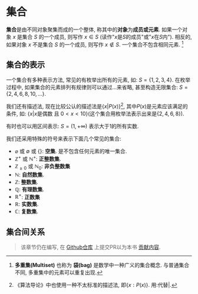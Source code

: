 # 集合
**集合**是由不同对象聚集而成的一个整体, 称其中的**对象**为**成员或元素**. 如果一个对象 $x$ 是集合 $S$ 的一个成员, 则写作 $x \in S$ (读作"$x$是$S$的成员"或"$x$在$S$内"). 相反的, 如果对象 $x$ 不是集合 $S$ 的一个成员, 则写作 $x \notin S$. 一个集合不包含相同元素. [^note1]

## 集合的表示
一个集合有多种表示方法, 常见的有枚举出所有的元素, 如: $S = \{1, 2, 3, 4\}$. 在枚举过程中, 如果集合的元素排列有规律则可以通过$\dots$来省略, 甚至构造无限集合: $S = \{2, 4, 6, 8, 10, \dots\}$.

我们还有描述法, 现在比较公认的描述法是$\{x | P(x)\}$[^note2], 其中$P(x)$是元素应该满足的条件, 如: $\{x | x \text{是偶数 且 } 0 < x < 10\}$(这个集合用枚举法表示出来是$\{2, 4, 6, 8\}$).

有时也可以用区间表示: $S = (1, +\infty)$ 表示大于$1$的所有实数.

我们还采用特殊的符号来表示下面几个常见的集合:
- $\varnothing$ 或 $\emptyset$ 或 $\{\}$: **空集**. 是不包含任何元素的唯一集合.
- $\mathbb{Z}^+$ 或 $\mathbb{N}^+$: **正整数集**.
- $\mathbb{Z}_{\geq 0}$ 或 $\mathbb{N}_0$: **非负整数集**
- $\mathbb{N}$: **自然数集**.
- $\mathbb{Z}$: **整数集**.
- $\mathbb{Q}$: **有理数集**.
- $\mathbb{R}^+$: **正数集**
- $\mathbb{R}$: **实数集**.
- $\mathbb{C}$: **复数集**.

## 集合间关系
> 该章节仍在编写, 在 [Github仓库](https://github.com/TickPoints/algorithm_learning) 上提交PR以为本书 [贡献内容](/pr_guide/pr_standard.md).

[^note1]: **多重集(Multiset)** 也称为 **袋(bag)** 是数学中一种广义的集合概念. 与普通集合不同, 多重集中的元素可以重复出现.

[^note2]: 《算法导论》中也使用一种不太标准的描述法, 即$\{x : P(x)\}$. 用$:$代替$|$.

